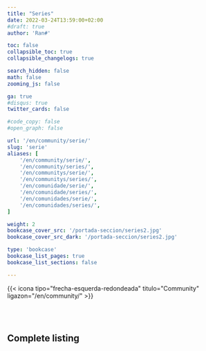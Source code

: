 ```yaml
---
title: "Series"
date: 2022-03-24T13:59:00+02:00
#draft: true
author: 'Ran#'

toc: false
collapsible_toc: true
collapsible_changelogs: true

search_hidden: false
math: false
zooming_js: false

ga: true
#disqus: true
twitter_cards: false

#code_copy: false
#open_graph: false

url: '/en/community/serie/'
slug: 'serie'
aliases: [
    '/en/community/serie/',
    '/en/community/series/',
    '/en/communitys/serie/',
    '/en/communitys/series/',
    '/en/comunidade/serie/',
    '/en/comunidade/series/',
    '/en/comunidades/serie/',
    '/en/comunidades/series/',
]

weight: 2
bookcase_cover_src: '/portada-seccion/series2.jpg'
bookcase_cover_src_dark: '/portada-seccion/series2.jpg'

type: 'bookcase'
bookcase_list_pages: true
bookcase_list_sections: false

---
```


{{< icona tipo="frecha-esquerda-redondeada" titulo="Community" ligazon="/en/community/" >}}

<!--
Alphabetical list of the information page for every Minecraft content creator.
Inside each page will be specified the languages and editions used in their content.

#### By Edition
{{< terms-cloud terms="eqt-creador-edicions" >}}

#### By Language
{{< terms-cloud terms="eqt-creador-linguas" >}}

#### By Nation
{{< terms-cloud terms="eqt-creador-nacions" >}}
-->

<br>
<br>

## Complete listing
